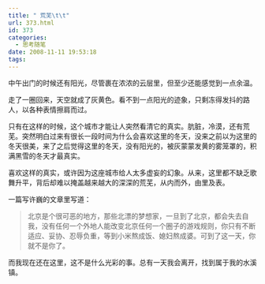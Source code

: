 ```yaml
---
title: " 荒芜\t\t"
url: 373.html
id: 373
categories:
  - 思考随笔
date: 2008-11-11 19:53:18
tags:
---
```


中午出门的时候还有阳光，尽管裹在浓浓的云层里，但至少还能感觉到一点余温。

走了一圈回来，天空就成了灰黄色。看不到一点阳光的迹象，只剩冻得发抖的路人，以各种表情擦肩而过。

只有在这样的时候，这个城市才能让人突然看清它的真实。肮脏，冷漠，还有荒芜。突然明白过来有很长一段时间为什么会喜欢这里的冬天，没来之前以为这里的冬天很美，来了之后觉得这里的冬天，没有阳光的，被灰蒙蒙发黄的雾笼罩的，积满黑雪的冬天才最真实。

喜欢这样的真实，或许因为这座城市给人太多虚妄的幻象。从来，这里都不缺乏歌舞升平，背后却难以掩盖越来越大的深深的荒芜，从内而外，由里及表。

一篇写许巍的文章里写道：

> 北京是个很可恶的地方，那些北漂的梦想家，一旦到了北京，都会失去自我，没有任何一个外地人能改变北京任何一个圈子的游戏规则，你只有不断适应、妥协、忍辱负重，等到小米熬成饭、媳妇熬成婆。可到了这一天，你就不是你了。

而我现在还在这里，这不是什么光彩的事。总有一天我会离开，找到属于我的水溪镇。